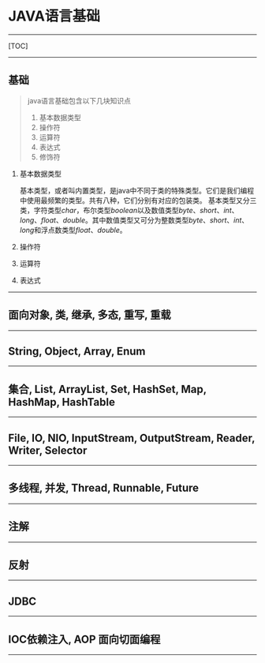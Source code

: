 
# JAVA语言基础

------

[TOC]

------

## 基础

> java语言基础包含以下几块知识点
> 1. 基本数据类型
> 2. 操作符
> 3. 运算符
> 4. 表达式
> 5. 修饰符

1. 基本数据类型


	基本类型，或者叫内置类型，是java中不同于类的特殊类型。它们是我们编程中使用最频繁的类型。共有八种，它们分别有对应的包装类。
	基本类型又分三类，字符类型*char*，布尔类型*boolean*以及数值类型*byte*、*short*、*int*、*long*、*float*、*double*。其中数值类型又可分为整数类型*byte*、*short*、*int*、*long*和浮点数类型*float*、*double*。

2. 操作符
3. 运算符
4. 表达式



------

## 面向对象, 类, 继承, 多态, 重写, 重载

------

## String, Object, Array, Enum

------

## 集合, List, ArrayList, Set, HashSet, Map, HashMap, HashTable

------

## File, IO, NIO, InputStream, OutputStream, Reader, Writer, Selector

------

## 多线程, 并发, Thread, Runnable, Future

------

## 注解

------

## 反射

------

## JDBC

------

## IOC依赖注入, AOP 面向切面编程

------
